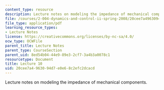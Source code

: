 ```yaml
---
content_type: resource
description: Lecture notes on modeling the impedance of mechanical components.
file: /courses/2-004-dynamics-and-control-ii-spring-2008/20cee7a4963094d7e0e68c2efc2dcacd_lecture_10.pdf
file_type: application/pdf
learning_resource_types:
- Lecture Notes
license: https://creativecommons.org/licenses/by-nc-sa/4.0/
ocw_type: OCWFile
parent_title: Lecture Notes
parent_type: CourseSection
parent_uid: 8ed54b04-44e9-89e3-2cf7-3a4b3a0078c1
resourcetype: Document
title: Lecture 10
uid: 20cee7a4-9630-94d7-e0e6-8c2efc2dcacd
---
```

Lecture notes on modeling the impedance of mechanical components.